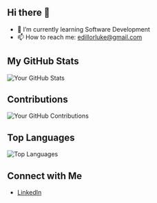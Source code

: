 ## Hi there 👋

- 🌱 I’m currently learning Software Development
- 📫 How to reach me: edillorluke@gmail.com

## My GitHub Stats
![Your GitHub Stats](https://github-readme-stats.vercel.app/api?username=OverLuked&show_icons=true&theme=tokyonight)

## Contributions
![Your GitHub Contributions](https://github-readme-streak-stats.herokuapp.com/?user=OverLuked&theme=tokyonight)

## Top Languages
![Top Languages](https://github-readme-stats.vercel.app/api/top-langs/?username=OverLuked&layout=compact&theme=tokyonight)

## Connect with Me
- [LinkedIn](https://www.linkedin.com/in/luke-malachi-o-edillor-58aab2230/)
